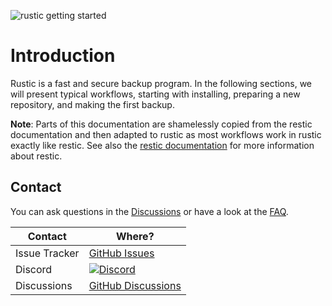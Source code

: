![rustic getting started](https://media.githubusercontent.com/media/rustic-rs/dev-docs/main/assets/readme_header_dev.png)

# Introduction

Rustic is a fast and secure backup program. In the following sections, we will
present typical workflows, starting with installing, preparing a new repository,
and making the first backup.

**Note**: Parts of this documentation are shamelessly copied from the restic documentation
and then adapted to rustic as most workflows work in rustic exactly like restic.
See also the [restic documentation](https://restic.readthedocs.io) for more
information about restic.

## Contact

You can ask questions in the
[Discussions](https://github.com/rustic-rs/rustic/discussions) or have a look at
the [FAQ](./FATQ.md).

| Contact       | Where?                                                                                                          |
| ------------- | --------------------------------------------------------------------------------------------------------------- |
| Issue Tracker | [GitHub Issues](https://github.com/rustic-rs/rustic/issues)                                                     |
| Discord       | [![Discord](https://dcbadge.vercel.app/api/server/WRUWENZnzQ?style=flat-square)](https://discord.gg/WRUWENZnzQ) |
| Discussions   | [GitHub Discussions](https://github.com/rustic-rs/rustic/discussions)                                           |
